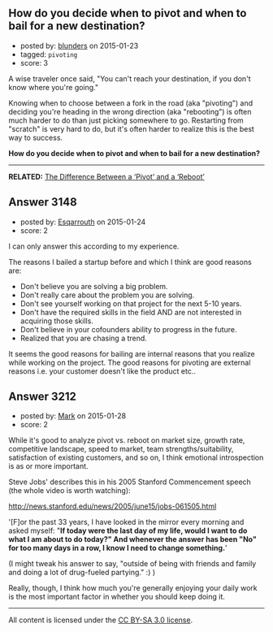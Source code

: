 ## How do you decide when to pivot and when to bail for a new destination?

- posted by: [blunders](https://stackexchange.com/users/216182/blunders) on 2015-01-23
- tagged: `pivoting`
- score: 3

A wise traveler once said, "You can't reach your destination, if you don't know where you're going."

Knowing when to choose between a fork in the road (aka "pivoting") and deciding you're heading in the wrong direction (aka "rebooting") is often much harder to do than just picking somewhere to go. Restarting from "scratch" is very hard to do, but it's often harder to realize this is the best way to success. 

**How do you decide when to pivot and when to bail for a new destination?**
___
**RELATED:** [The Difference Between a ‘Pivot’ and a ‘Reboot’][1]


  [1]: http://www.pbs.org/idealab/2012/02/the-difference-between-a-pivot-and-a-reboot048/


## Answer 3148

- posted by: [Esqarrouth](https://stackexchange.com/users/3055586/esqarrouth) on 2015-01-24
- score: 2

I can only answer this according to my experience. 

The reasons I bailed a startup before and which I think are good reasons are:

- Don't believe you are solving a big problem.  
- Don't really care about the problem you are solving.  
- Don't see yourself working on that project for the next 5-10 years.   
- Don't have the required skills in the field AND are not interested in acquiring those skills.  
- Don't believe in your cofounders ability to progress in the future.   
- Realized that you are chasing a trend.  

It seems the good reasons for bailing are internal reasons that you realize while working on the project. The good reasons for pivoting are external reasons i.e. your customer doesn't like the product etc..


## Answer 3212

- posted by: [Mark](https://stackexchange.com/users/1127243/mark) on 2015-01-28
- score: 2

While it's good to analyze pivot vs. reboot on market size, growth rate, competitive landscape, speed to market, team strengths/suitability, satisfaction of existing customers, and so on, I think emotional introspection is as or more important.   

Steve Jobs' describes this in his 2005 Stanford Commencement speech (the whole video is worth watching): 

http://news.stanford.edu/news/2005/june15/jobs-061505.html

'[F]or the past 33 years, I have looked in the mirror every morning and asked myself: "**If today were the last day of my life, would I want to do what I am about to do today?" And whenever the answer has been "No" for too many days in a row, I know I need to change something.**'

(I might tweak his answer to say, "outside of being with friends and family and doing a lot of drug-fueled partying." :) )

Really, though, I think how much you're generally enjoying your daily work is the most important factor in whether you should keep doing it.



---

All content is licensed under the [CC BY-SA 3.0 license](https://creativecommons.org/licenses/by-sa/3.0/).
